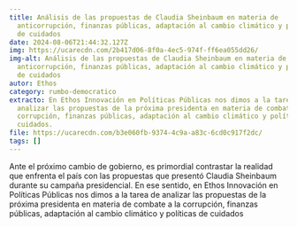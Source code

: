 ```yaml
---
title: Análisis de las propuestas de Claudia Sheinbaum en materia de
  anticorrupción, finanzas públicas, adaptación al cambio climático y política
  de cuidados
date: 2024-08-06T21:44:32.127Z
img: https://ucarecdn.com/2b417d06-8f0a-4ec5-974f-ff6ea055dd26/
img-alt: Análisis de las propuestas de Claudia Sheinbaum en materia de
  anticorrupción, finanzas públicas, adaptación al cambio climático y política
  de cuidados
autor: Ethos
category: rumbo-democratico
extracto: En Ethos Innovación en Políticas Públicas nos dimos a la tarea de
  analizar las propuestas de la próxima presidenta en materia de combate a la
  corrupción, finanzas públicas, adaptación al cambio climático y políticas de
  cuidados.
file: https://ucarecdn.com/b3e060fb-9374-4c9a-a83c-6cd0c917f2dc/
tags: []
---
```

Ante el próximo cambio de gobierno, es primordial contrastar la realidad que enfrenta el país con las propuestas que presentó Claudia Sheinbaum durante su campaña presidencial. En ese sentido, en Ethos Innovación en Políticas Públicas nos dimos a la tarea de analizar las propuestas de la próxima presidenta en materia de combate a la corrupción, finanzas públicas, adaptación al cambio climático y políticas de cuidados